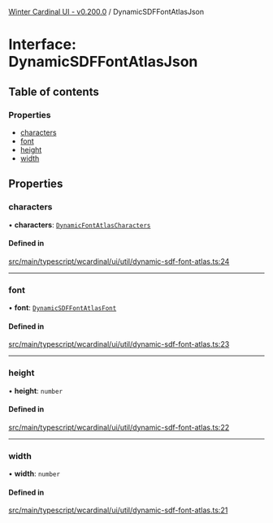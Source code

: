 [Winter Cardinal UI - v0.200.0](../index.md) / DynamicSDFFontAtlasJson

# Interface: DynamicSDFFontAtlasJson

## Table of contents

### Properties

- [characters](DynamicSDFFontAtlasJson.md#characters)
- [font](DynamicSDFFontAtlasJson.md#font)
- [height](DynamicSDFFontAtlasJson.md#height)
- [width](DynamicSDFFontAtlasJson.md#width)

## Properties

### characters

• **characters**: [`DynamicFontAtlasCharacters`](../index.md#dynamicfontatlascharacters)

#### Defined in

[src/main/typescript/wcardinal/ui/util/dynamic-sdf-font-atlas.ts:24](https://github.com/winter-cardinal/winter-cardinal-ui/blob/v0.200.0/src/main/typescript/wcardinal/ui/util/dynamic-sdf-font-atlas.ts#L24)

___

### font

• **font**: [`DynamicSDFFontAtlasFont`](DynamicSDFFontAtlasFont.md)

#### Defined in

[src/main/typescript/wcardinal/ui/util/dynamic-sdf-font-atlas.ts:23](https://github.com/winter-cardinal/winter-cardinal-ui/blob/v0.200.0/src/main/typescript/wcardinal/ui/util/dynamic-sdf-font-atlas.ts#L23)

___

### height

• **height**: `number`

#### Defined in

[src/main/typescript/wcardinal/ui/util/dynamic-sdf-font-atlas.ts:22](https://github.com/winter-cardinal/winter-cardinal-ui/blob/v0.200.0/src/main/typescript/wcardinal/ui/util/dynamic-sdf-font-atlas.ts#L22)

___

### width

• **width**: `number`

#### Defined in

[src/main/typescript/wcardinal/ui/util/dynamic-sdf-font-atlas.ts:21](https://github.com/winter-cardinal/winter-cardinal-ui/blob/v0.200.0/src/main/typescript/wcardinal/ui/util/dynamic-sdf-font-atlas.ts#L21)
